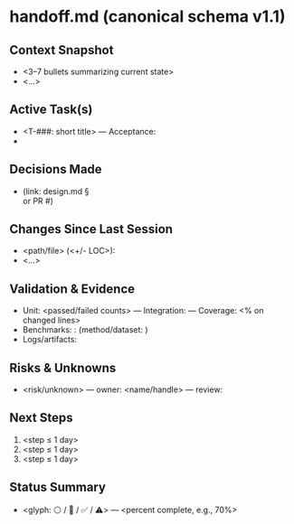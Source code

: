# handoff.md (canonical schema v1.1)

## Context Snapshot
- <3–7 bullets summarizing current state>
- <…>

## Active Task(s)
- <T-###: short title> — Acceptance: <measurable criteria>
- <add more tasks if truly parallel>

## Decisions Made
- <brief decision> (link: design.md §<section> or PR #<id>)

## Changes Since Last Session
- <path/file> (<+/- LOC>): <one-line rationale>
- <…>

## Validation & Evidence
- Unit: <passed/failed counts> — Integration: <counts> — Coverage: <% on changed lines>
- Benchmarks: <metric name>: <value> (method/dataset: <ref>)
- Logs/artifacts: <paths or PR checks>

## Risks & Unknowns
- <risk/unknown> — owner: <name/handle> — review: <YYYY-MM-DD>

## Next Steps
1. <step ≤ 1 day>
2. <step ≤ 1 day>
3. <step ≤ 1 day>

## Status Summary
- <glyph: ⚪ / 🔵 / ✅ / ⚠️> — <percent complete, e.g., 70%>
